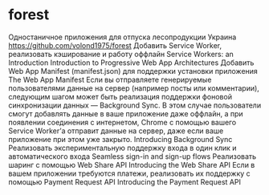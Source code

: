 # forest
Одностаничное  приложения для отпуска лесопродукции Украина
https://github.com/volond1975/forest
Добавить Service Worker, реализовать кэширование и работу оффлайн
Service Workers: an Introduction
Introduction to Progressive Web App Architectures
Добавить Web App Manifest (manifest.json) для поддержки установки приложения
The Web App Manifest
Если вы отправляете генерируемые пользователями данные на сервер (например посты или комментарии), следующим шагом может быть реализация поддержки фоновой синхронизации данных — Background Sync. В этом случае пользователи смогут добавлять данные в ваше приложение даже оффлайн, а при появлении соединения с интернетом, Chrome с помощью вашего Service Worker’а отправит данные на сервер, даже если ваше приложение при этом уже закрыто.
Introducing Background Sync
Реализовать экспериментальную поддержку входа в один клик и автоматического входа
Seamless sign-in and sign-up flows
Реализовать шаринг с помощью Web Share API
Introducing the Web Share API
Если в вашем приложении требуются платежи, реализовать их поддержку с помощью Payment Request API
Introducing the Payment Request API
